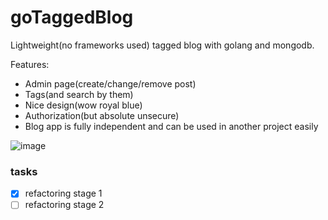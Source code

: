 # goTaggedBlog

Lightweight(no frameworks used) tagged blog with golang and mongodb.

Features:
* Admin page(create/change/remove post)
* Tags(and search by them)
* Nice design(wow royal blue)
* Authorization(but absolute unsecure)
* Blog app is fully independent and can be used in another project easily

![image](https://user-images.githubusercontent.com/64231066/104821106-a55b9980-584a-11eb-946c-6ceca0dca533.png)

### tasks
* [x] refactoring stage 1
* [ ] refactoring stage 2

